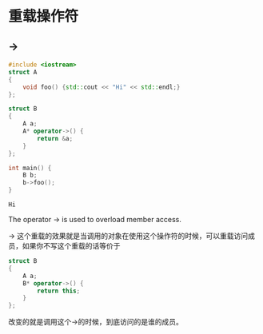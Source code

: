 # 重载操作符

## ->

```c++
#include <iostream>
struct A 
{
    void foo() {std::cout << "Hi" << std::endl;}
};

struct B 
{
    A a;
    A* operator->() {
        return &a;
    }
};

int main() {
    B b;
    b->foo();
}
```

```
Hi
```

The operator -> is used to overload member access. 

-> 这个重载的效果就是当调用的对象在使用这个操作符的时候，可以重载访问成员，如果你不写这个重载的话等价于

```c++
struct B
{
    A a;
    B* operator->() {
        return this;
    }
};
```

改变的就是调用这个->的时候，到底访问的是谁的成员。